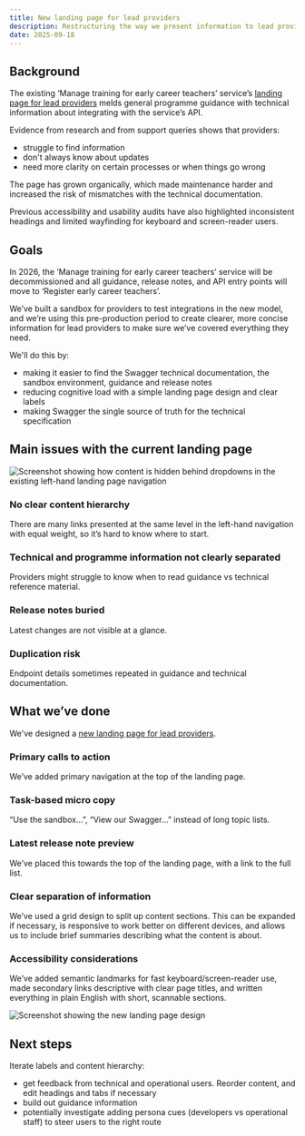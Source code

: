 ```yaml
---  
title: New landing page for lead providers
description: Restructuring the way we present information to lead providers 
date: 2025-09-18  
---
```


## Background 

The existing ‘Manage training for early career teachers’ service’s [landing page for lead providers](https://manage-training-for-early-career-teachers.education.gov.uk/api-reference/) melds general programme guidance with technical information about integrating with the service’s API.  

Evidence from research and from support queries shows that providers: 

* struggle to find information
* don't always know about updates
* need more clarity on certain processes or when things go wrong 

The page has grown organically, which made maintenance harder and increased the risk of mismatches with the technical documentation.  

Previous accessibility and usability audits have also highlighted inconsistent headings and limited wayfinding for keyboard and screen-reader users.

## Goals 

In 2026, the ‘Manage training for early career teachers’ service will be decommissioned and all guidance, release notes, and API entry points will move to ‘Register early career teachers’. 

We’ve built a sandbox for providers to test integrations in the new model, and we’re using this pre-production period to create clearer, more concise information for lead providers to make sure we’ve covered everything they need. 

We'll do this by: 

* making it easier to find the Swagger technical documentation, the sandbox environment, guidance and release notes
* reducing cognitive load with a simple landing page design and clear labels
* making Swagger the single source of truth for the technical specification

## Main issues with the current landing page 

![Screenshot showing how content is hidden behind dropdowns in the existing left-hand landing page navigation](/ecf-v2/new-landing-page-for-lead-providers/screenshot-content-hidden-by-dropdowns.png)

### No clear content hierarchy 

There are many links presented at the same level in the left-hand navigation with equal weight, so it’s hard to know where to start.  

### Technical and programme information not clearly separated  

Providers might struggle to know when to read guidance vs technical reference material. 

### Release notes buried 

Latest changes are not visible at a glance. 

### Duplication risk 

Endpoint details sometimes repeated in guidance and technical documentation.   

## What we’ve done 

We've designed a [new landing page for lead providers](https://sandbox.register-early-career-teachers.education.gov.uk/api/guidance).  

### Primary calls to action 
 
We’ve added primary navigation at the top of the landing page.  

### Task-based micro copy 

“Use the sandbox...”, “View our Swagger...” instead of long topic lists. 

### Latest release note preview 

We’ve placed this towards the top of the landing page, with a link to the full list. 

### Clear separation of information  

We’ve used a grid design to split up content sections. This can be expanded if necessary, is responsive to work better on different devices, and allows us to include brief summaries describing what the content is about.  

### Accessibility considerations 

We’ve added semantic landmarks for fast keyboard/screen-reader use, made secondary links descriptive with clear page titles, and written everything in plain English with short, scannable sections. 

![Screenshot showing the new landing page design](/ecf-v2/new-landing-page-for-lead-providers/screenshot-new-landing-page-design.png) 

## Next steps 

Iterate labels and content hierarchy: 

* get feedback from technical and operational users. Reorder content, and edit headings and tabs if necessary
* build out guidance information
* potentially investigate adding persona cues (developers vs operational staff) to steer users to the right route 
